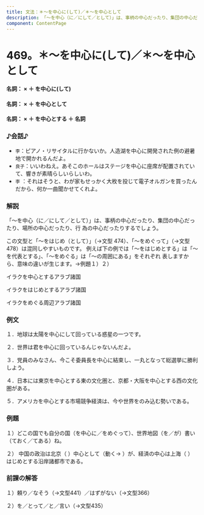 ```yaml
---
title: 文法：＊～を中心に(して)／＊～を中心として
description: 「～を中心（に／にして／として）」は、事柄の中心だったり、集団の中心だったり、場所の中心だったり、行 為の中心だったりするでしょう。
component: ContentPage
---
```



# 469。＊～を中心に(して)／＊～を中心として
#### 名詞： × ＋ を中心に(して)
#### 名詞： × ＋ を中心として
#### 名詞： × ＋ を中心とする ＋ 名詞
### ♪会話♪
- `李`：ピアノ・リサイタルに行かないか。人造湖を中心に開発された例の避暑地で開かれるんだよ。
- `良子`：いいわねえ。あそこのホールはステージを中心に座席が配置されていて、響きが素晴らしいらしいわ。
- `李` ：それはそうと、わが家もせっかく大枚を投じて電子オルガンを買ったんだから、何か一曲聞かせてくれよ。
### 解説
「～を中心（に／にして／として）」は、事柄の中心だったり、集団の中心だったり、場所の中心だったり、行 為の中心だったりするでしょう。

この文型と「～をはじめ（として）」（→文型 474）、「～をめぐって」（→文型 478）は混同しやすいものです。 例えば下の例では「～をはじめとする」は「～を代表とする」、「～をめぐる」は「～の周囲にある」をそれぞれ 表しますから、意味の違いが生じます。→例題１）２）

イラクを中心とするアラブ諸国

イラクをはじめとするアラブ諸国

イラクをめぐる周辺アラブ諸国
### 例文
１．地球は太陽を中心にして回っている惑星の一つです。

２．世界は君を中心に回っているんじゃないんだよ。

３．党員のみなさん、今こそ委員長を中心に結束し、一丸となって総選挙に勝利しよう。

４．日本には東京を中心とする東の文化圏と、京都・大阪を中心とする西の文化圏がある。

５．アメリカを中心とする市場競争経済は、今や世界をのみ込む勢いである。
### 例題
１）どこの国でも自分の国（を中心に／をめぐって）、世界地図（を／が）書い（ておく／てある）ね。

２） 中国の政治は北京（ ）中心として（動く→ ）が、経済の中心は上海（ ）はじめとする沿岸諸都市である。      
### 前課の解答
１）頼り／なそう（→文型441）／はずがない（→文型366）

２）を／とって／と／言い（→文型435）
